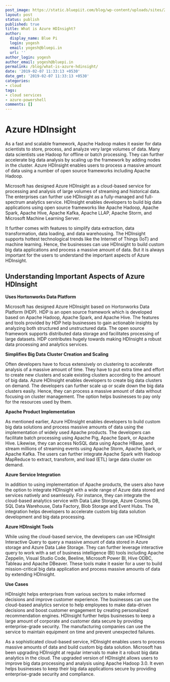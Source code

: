 ```yaml
---
post_image: https://static.bluepiit.com/blog/wp-content/uploads/sites/2/2019/02/Azure-HDInsight.png
layout: post
status: publish
published: true
title: What is Azure HDInsight?
author:
  display_name: Blue Pi
  login: yogesh
  email: yogesh@bluepi.in
  url: ''
author_login: yogesh
author_email: yogesh@bluepi.in
permalink: /blog/what-is-azure-hdinsight/
date: '2019-02-07 11:33:13 +0530'
date_gmt: '2019-02-07 11:33:13 +0530'
categories:
- cloud
tags: 
- cloud services
- azure-powershell
comments: []
---
```

# Azure HDInsight
<p> As a fast and scalable framework, Apache Hadoop makes it easier for data scientists to store, process, and analyze very large volumes of data. Many data scientists use Hadoop for offline or batch processing. They can further accelerate big data analysis by scaling up the framework by adding nodes in the cluster. Azure HDInsight enables users to process a massive amount of data using a number of open source frameworks including Apache Hadoop. </p>
<p> Microsoft has designed Azure HDInsight as a cloud-based service for processing and analysis of large volumes of streaming and historical data. The enterprises can further use HDInsight as a fully-managed and full-spectrum analytics service. HDInsight enables developers to build big data applications using open source frameworks like Apache Hadoop, Apache Spark, Apache Hive, Apache Kafka, Apache LLAP, Apache Storm, and Microsoft Machine Learning Server.</p>
<p> It further comes with features to simplify data extraction, data transformation, data loading, and data warehousing. The HDInsight supports hottest technological trends like the Internet of Things (IoT) and machine learning. Hence, the businesses can use HDInsight to build custom big data applications and process a massive amount of data. But it is always important for the users to understand the important aspects of Azure HDInsight.</p>
<h2> Understanding Important Aspects of Azure HDInsight </h2>
<p><b> Uses Hortonworks Data Platform </b></p>
<p> Microsoft has designed Azure HDInsight based on Hortonworks Data Platform (HDP). HDP is an open source framework which is developed based on Apache Hadoop, Apache Spark, and Apache Hive. The features and tools provided by HDP help businesses to gain actionable insights by analyzing both structured and unstructured data. The open source framework supports distributed data storage and facilitates processing of large datasets. HDP contributes hugely towards making HDInsight a robust data processing and analytics services. </p>
<p><b> Simplifies Big Data Cluster Creation and Scaling </b></p>
<p> Often developers have to focus extensively on clustering to accelerate analysis of a massive amount of time. They have to put extra time and effort to create new clusters and scale existing clusters according to the amount of big data. Azure HDInsight enables developers to create big data clusters on demand. The developers can further scale up or scale down the big data clusters easily. Hence, they can process a massive amount of data without focusing on cluster management. The option helps businesses to pay only for the resources used by them. </p>
<p><b> Apache Product Implementation </b></p>
<p> As mentioned earlier, Azure HDInsight enables developers to build custom big data solutions and process massive amounts of data using the implementation of widely used Apache products. The developers can facilitate batch processing using Apache Pig, Apache Spark, or Apache Hive. Likewise, they can access NoSQL data using Apache HBase, and stream millions of streaming events using Apache Storm, Apache Spark, or Apache Kafka. The users can further integrate Apache Spark with Hadoop MapReduce to extract, transform, and load (ETL) large data cluster on demand.  </p>
<p><b> Azure Service Integration </b></p>
<p> In addition to using implementation of Apache products, the users also have the option to integrate HDInsight with a wide range of Azure data stored and services natively and seamlessly. For instance, they can integrate the cloud-based analytics service with Data Lake Storage, Azure Cosmos DB, SQL Data Warehouse, Data Factory, Blob Storage and Event Hubs.  The integration helps developers to accelerate custom big data solution development and big data processing. </p>
<p><b> Azure HDInsight Tools </b></p>
<p> While using the cloud-based service, the developers can use HDInsight Interactive Query to query a massive amount of data stored in Azure storage and Azure Data Lake Storage. They can further leverage interactive query to work with a set of business intelligence (BI) tools including Apache Zeppelin, Visual Studio Code, Beeline, Microsoft Power BI, Hive ODBC, Tableau and Apache DBeaver. These tools make it easier for a user to build mission-critical big data application and process massive amounts of data by extending HDInsight. </p>
<p><b> Use Cases </b></p>
<p> HDInsight helps enterprises from various sectors to make informed decisions and improve customer experience. The businesses can use the cloud-based analytics service to help employees to make data-driven decisions and boost customer engagement by creating personalized recommendation engines. HDInsight further helps businesses to keep a large amount of corporate and customer data secure by providing enterprise-grade security. The manufacturing companies can use the service to maintain equipment on time and prevent unexpected failures. </p>
<p> As a sophisticated cloud-based service, HDInsight enables users to process massive amounts of data and build custom big data solution. Microsoft has been upgrading HDInsight at regular intervals to make it a robust big data analytics in the cloud. The upgraded version of HDInsight allows users to improve big data processing and analysis using Apache Hadoop 3.0. It even helps businesses to keep their big data applications secure by providing enterprise-grade security and compliance. </p>
